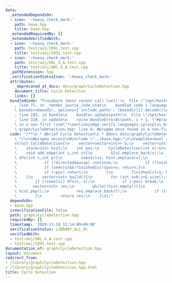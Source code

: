 ```yaml
---
data:
  _extendedDependsOn:
  - icon: ':heavy_check_mark:'
    path: base.hpp
    title: base.hpp
  _extendedRequiredBy: []
  _extendedVerifiedWith:
  - icon: ':heavy_check_mark:'
    path: test/aoj/2891.test.cpp
    title: test/aoj/2891.test.cpp
  - icon: ':heavy_check_mark:'
    path: test/aoj/GRL_4_A.test.cpp
    title: test/aoj/GRL_4_A.test.cpp
  _pathExtension: hpp
  _verificationStatusIcon: ':heavy_check_mark:'
  attributes:
    _deprecated_at_docs: docs/graph/CycleDetection.hpp
    document_title: Cycle Detection
    links: []
  bundledCode: "Traceback (most recent call last):\n  File \"/opt/hostedtoolcache/Python/3.9.0/x64/lib/python3.9/site-packages/onlinejudge_verify/documentation/build.py\"\
    , line 71, in _render_source_code_stat\n    bundled_code = language.bundle(stat.path,\
    \ basedir=basedir, options={'include_paths': [basedir]}).decode()\n  File \"/opt/hostedtoolcache/Python/3.9.0/x64/lib/python3.9/site-packages/onlinejudge_verify/languages/cplusplus.py\"\
    , line 193, in bundle\n    bundler.update(path)\n  File \"/opt/hostedtoolcache/Python/3.9.0/x64/lib/python3.9/site-packages/onlinejudge_verify/languages/cplusplus_bundle.py\"\
    , line 310, in update\n    raise BundleErrorAt(path, i + 1, \"#pragma once found\
    \ in a non-first line\")\nonlinejudge_verify.languages.cplusplus_bundle.BundleErrorAt:\
    \ graph/CycleDetection.hpp: line 6: #pragma once found in a non-first line\n"
  code: "/**\n * @brief Cycle Detection\n * @docs docs/graph/CycleDetection.hpp\n\
    \ */\n\n#pragma once\n\n#include \"../base.hpp\"\n\ntemplate<bool directed>\n\
    struct CycleDetection{\n    vector<vector<int>> G;\n    vector<int> seen,finished;\n\
    \    stack<int> hist;\n    int pos;\n    CycleDetection(int n):G(n),seen(n,0),finished(n,0),pos(-1){}\n\
    \    void add_edge(int u,int v){\n        G[u].emplace_back(v);\n    }\n    void\
    \ dfs(int v,int p){\n        seen[v]=1; hist.emplace(v);\n        for (int u:G[v]){\n\
    \            if (!directed&&u==p) continue;\n            if (finished[u]) continue;\n\
    \            if (seen[u]&&!finished[u]){pos=u; return;}\n            dfs(u,v);\n\
    \            if (~pos) return;\n        }\n        finished[v]=1; hist.pop();\n\
    \    }\n    vector<int> build(){\n        for (int v=0;v<G.size();++v){\n    \
    \        if (!seen[v]) dfs(v,-1);\n            if (~pos) break;\n        }\n \
    \       vector<int> res;\n        while(!hist.empty()){\n            int t=hist.top();\
    \ hist.pop();\n            res.emplace_back(t);\n            if (t==pos) break;\n\
    \        }\n        return res;\n    }\n};"
  dependsOn:
  - base.hpp
  isVerificationFile: false
  path: graph/CycleDetection.hpp
  requiredBy: []
  timestamp: '2020-11-18 12:14:00+09:00'
  verificationStatus: LIBRARY_ALL_AC
  verifiedWith:
  - test/aoj/GRL_4_A.test.cpp
  - test/aoj/2891.test.cpp
documentation_of: graph/CycleDetection.hpp
layout: document
redirect_from:
- /library/graph/CycleDetection.hpp
- /library/graph/CycleDetection.hpp.html
title: Cycle Detection
---
```

